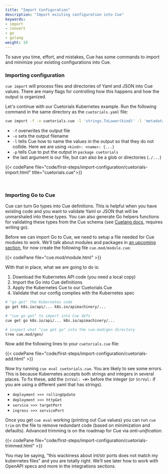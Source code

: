 ```yaml
---
title: "Import Configuration"
description: "Import existing configuration into Cue"
keywords:
- import
- convert
- go
- golang
weight: 10
---
```


To save you time, effort, and mistakes,
Cue has some commands to import and minimize
your existing configurations into Cue.

### Importing configuration

`cue import` will process files and directories of Yaml and JSON
into Cue values. There are many flags for controlling how this happens
and how the output is organized.

Let's continue with our Cuetorials Kubernetes example.
Run the following command in the same directory as the `cuetorials.yaml` file:

```sh
cue import -f -o cuetorials.cue -l 'strings.ToLower(kind)' -l 'metadata.name' -p cuetorials cuetorials.yaml
```

- `-f` overwrites the output file
- `-o` sets the output filename
- `-l` tells Cue how to name the values in the output so that they do not collide. Here we are using `<kind>: <name>: {...}`
- `-p` tells Cue to put the output in `package cuetorials`
- the last argument is our file, but can also be a glob or directories (`./...`)

{{< codePane file="code/first-steps/import-configuration/cuetorials-import.html" title="cuetorials.cue">}}

<br>

### Importing Go to Cue

Cue can turn Go types into Cue definitions.
This is helpful when you have existing code
and you want to validate Yaml or JSON that
will be unmarshaled into these types.
You can also generate Go helpers functions for validating these types
from the Cue schema (see [Cuelang docs](https://cuelang.org/docs/integrations/go/#generate-go-code), requires writing go).

Before we can import Go to Cue,
we need to setup a file needed for Cue modules to work.
We'll talk about modules and packages in
[an upcoming section](/first-steps/modules-and-packages),
for now create the following file `cue.mod/module.cue`:

{{< codePane file="cue.mod/module.html" >}}

With that in place, what we are going to do is:

1. Download the Kubernetes API code (you need a local copy)
2. Import the Go into Cue definitions
3. Apply the Kubernetes Cue to our Cuetorials Cue 
4. Validate that our config complies with the Kubernetes spec

```sh
# "go get" the Kubernetes code
go get k8s.io/api/... k8s.io/apimachinery/...

# "cue go get" to import into Cue defs
cue get go k8s.io/api/... k8s.io/apimachinery/...

# inspect what "cue get go" into the cue.mod/gen directory
tree cue.mod/gen/
```

Now add the following lines to your `cuetorials.cue` file:

{{< codePane file="code/first-steps/import-configuration/cuetorials-add.html" >}}

Now try running `cue eval cuetorials.cue`. You are likely to see some errors.
This is because Kubernetes accepts both strings and integers in several places.
To fix these, add the `IntVal: <#>` before the integer (or `StrVal:` if you are using a different yaml that has strings).

- `deployment >>> rollingUpdate`
- `deployment >>> httpGet`
- `service >>> targetPort`
- `ingress >>> servicePort`

Once you get `cue eval` working (printing out Cue values)
you can run `cue trim` on the file to remove redundant code
(based on minimization and defaults).
Advanced trimming is on the roadmap for Cue via _anti-unification._

{{< codePane file="code/first-steps/import-configuration/cuetorials-trimmed.html" >}}

You may be saying, “this wackiness about int/str ports does not match my kubernetes files”
and you are totally right. We’ll see later how to work with OpenAPI specs and more
in the integrations sections.
